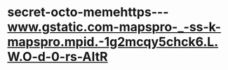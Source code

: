 secret-octo-memehttps---www.gstatic.com-mapspro-_-ss-k-mapspro.mpid.-1g2mcqy5chck6.L.W.O-d-0-rs-AItR
====================================================================================================
